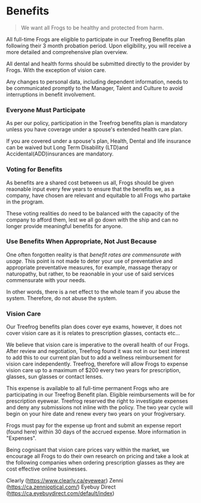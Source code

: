 # Benefits

> We want all Frogs to be healthy and protected from harm.

All full-time Frogs are eligible to participate in our Treefrog Benefits plan following their 3 month probation period. Upon eligibility, you will receive a more detailed and comprehensive plan overview. 

All dental and health forms should be submitted directly to the provider by Frogs. With the exception of vision care.

Any changes to personal data, including dependent information, needs to be communicated promptly to the Manager, Talent and Culture to avoid interruptions in benefit involvement.


### Everyone Must Participate 

As per our policy, participation in the Treefrog benefits plan is mandatory unless you have coverage under a spouse's extended health care plan. 

If you are covered under a spouse's plan, Health, Dental and life insurance can be waived but Long Term Disability (LTD)and Accidental(ADD)insurances are mandatory. 


### Voting for Benefits

As benefits are a shared cost between us all, Frogs should be given reaonable input every few years to ensure that the benefits we, as a company, have chosen are relevant and equitable to all Frogs who partake in the program.

These voting realities do need to be balanced with the capacity of the company to afford them, lest we all go down with the ship and can no longer provide meaningful benefits for anyone.

### Use Benefits When Appropriate, Not Just Because

One often forgotten reality is that *benefit rates are commensurate with usage*. This point is not made to deter your use of preventative and appropriate preventative measures, for example, massage therapy or naturopathy, but rather, to be reaonable in your use of said services commensurate with your needs.

In other words, there is a net effect to the whole team if you abuse the system. Therefore, do not abuse the system.

### Vision Care 

Our Treefrog benefits plan does cover eye exams, however, it does not cover vision care as it is relates to prescription glasses, contacts etc… 

We believe that vision care is imperative to the overall health of our Frogs. After review and negotiation, Treefrog found it was not in our best interest to add this to our current plan but to add a wellness reimbursement for vision care independently. Treefrog, therefore will allow Frogs to expense vision care up to a maximum of $200 every two years for prescription, glasses, sun glasses or contact lenses. 

This expense is available to all full-time permanent Frogs who are participating in our Treefrog Benefit plan. Eligible reimbursements will be for prescription eyewear. Treefrog reserved the right to investigate expenses and deny any submissions not inline with the policy. 
The two year cycle will begin on your hire date and renew every two years on your frogiversary. 

Frogs must pay for the expense up front and submit an expense report (found here) within 30 days of the accrued expense. More information in "Expenses".

Being cognisant that vision care prices vary within the market, we encourage all Frogs to do their own research on pricing and take a look at the following companies when ordering prescription glasses as they are cost effective online businesses.


Clearly (https://www.clearly.ca/eyewear) 
Zenni (https://ca.zennioptical.com/) 
Eyebuy Direct (https://ca.eyebuydirect.com/default/index) 


